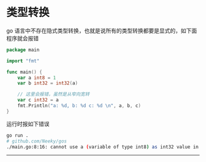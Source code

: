 # 类型转换
go 语言中不存在隐式类型转换，也就是说所有的类型转换都要是显式的，如下面程序就会报错
```go
package main

import "fmt"

func main() {
	var a int8 = 1
	var b int32 = int32(a)

	// 这里会报错，虽然是从窄向宽转
	var c int32 = a
	fmt.Println("a: %d, b: %d c: %d \n", a, b, c)
}
```
运行时报如下错误
```bash
go run .
# github.com/Neeky/gos
./main.go:8:16: cannot use a (variable of type int8) as int32 value in variable declaration
```
---
